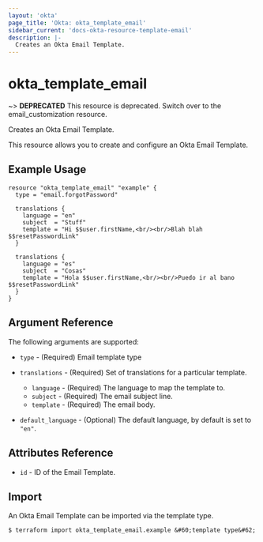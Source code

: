 ```yaml
---
layout: 'okta'
page_title: 'Okta: okta_template_email'
sidebar_current: 'docs-okta-resource-template-email'
description: |-
  Creates an Okta Email Template.
---
```


# okta_template_email

~> **DEPRECATED** This resource is deprecated. Switch over to the email_customization resource.

Creates an Okta Email Template.

This resource allows you to create and configure an Okta Email Template.

## Example Usage

```hcl
resource "okta_template_email" "example" {
  type = "email.forgotPassword"

  translations {
    language = "en"
    subject  = "Stuff"
    template = "Hi $$user.firstName,<br/><br/>Blah blah $$resetPasswordLink"
  }

  translations {
    language = "es"
    subject  = "Cosas"
    template = "Hola $$user.firstName,<br/><br/>Puedo ir al bano $$resetPasswordLink"
  }
}
```

## Argument Reference

The following arguments are supported:

- `type` - (Required) Email template type

- `translations` - (Required) Set of translations for a particular template.

  - `language` - (Required) The language to map the template to.
  - `subject` - (Required) The email subject line.
  - `template` - (Required) The email body.

- `default_language` - (Optional) The default language, by default is set to `"en"`.

## Attributes Reference

- `id` - ID of the Email Template.

## Import

An Okta Email Template can be imported via the template type.

```
$ terraform import okta_template_email.example &#60;template type&#62;
```
